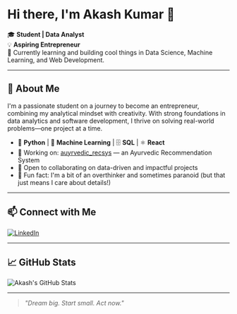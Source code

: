 # Hi there, I'm Akash Kumar 👋

🎓 **Student | Data Analyst**  
💡 **Aspiring Entrepreneur**  
🌱 Currently learning and building cool things in Data Science, Machine Learning, and Web Development.

---

## 🚀 About Me

I'm a passionate student on a journey to become an entrepreneur, combining my analytical mindset with creativity. With strong foundations in data analytics and software development, I thrive on solving real-world problems—one project at a time.

- 🐍 **Python** | 🤖 **Machine Learning** | 🗄️ **SQL** | ⚛️ **React**
- 🔭 Working on: [auyrvedic_recsys](https://github.com/theakashkumar22/auyrvedic_recsys) — an Ayurvedic Recommendation System
- 🤝 Open to collaborating on data-driven and impactful projects
- 🧠 Fun fact: I'm a bit of an overthinker and sometimes paranoid (but that just means I care about details!)

---

## 📫 Connect with Me

[![LinkedIn](https://img.shields.io/badge/LinkedIn-blue?logo=linkedin&style=flat-square)](https://www.linkedin.com/in/akashkumarpr/)

---

## 📈 GitHub Stats

![Akash's GitHub Stats](https://github-readme-stats.vercel.app/api?username=theakashkumar22&show_icons=true&hide_title=true&theme=default)

---

> *"Dream big. Start small. Act now."*
